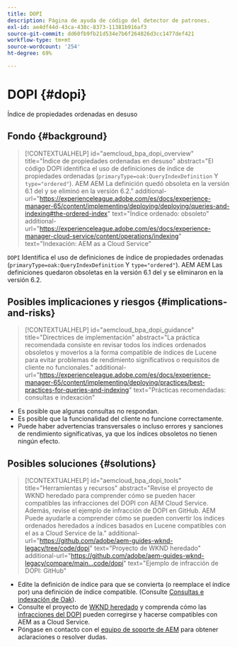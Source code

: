 ```yaml
---
title: DOPI
description: Página de ayuda de código del detector de patrones.
exl-id: ae4df44d-43ca-438c-8373-11381b916af3
source-git-commit: dd60fb9fb21d534e7b6f264826d3cc1477def421
workflow-type: tm+mt
source-wordcount: '254'
ht-degree: 69%

---
```


# DOPI {#dopi}

Índice de propiedades ordenadas en desuso

## Fondo {#background}

>[!CONTEXTUALHELP]
>id="aemcloud_bpa_dopi_overview"
>title="Índice de propiedades ordenadas en desuso"
>abstract="El código DOPI identifica el uso de definiciones de índice de propiedades ordenadas (`primaryType=oak:QueryIndexDefinition` Y `type="ordered"`). AEM AEM La definición quedó obsoleta en la versión 6.1 del y se eliminó en la versión 6.2."
>additional-url="https://experienceleague.adobe.com/es/docs/experience-manager-65/content/implementing/deploying/deploying/queries-and-indexing#the-ordered-index" text="Índice ordenado: obsoleto"
>additional-url="https://experienceleague.adobe.com/es/docs/experience-manager-cloud-service/content/operations/indexing" text="Indexación: AEM as a Cloud Service"

`DOPI`  Identifica el uso de definiciones de índice de propiedades ordenadas (`primaryType=oak:QueryIndexDefinition` Y `type="ordered"`). AEM AEM Las definiciones quedaron obsoletas en la versión 6.1 del y se eliminaron en la versión 6.2.

## Posibles implicaciones y riesgos {#implications-and-risks}

>[!CONTEXTUALHELP]
>id="aemcloud_bpa_dopi_guidance"
>title="Directrices de implementación"
>abstract="La práctica recomendada consiste en revisar todos los índices ordenados obsoletos y moverlos a la forma compatible de índices de Lucene para evitar problemas de rendimiento significativos o requisitos de cliente no funcionales."
>additional-url="https://experienceleague.adobe.com/es/docs/experience-manager-65/content/implementing/deploying/practices/best-practices-for-queries-and-indexing" text="Prácticas recomendadas: consultas e indexación"

* Es posible que algunas consultas no respondan.
* Es posible que la funcionalidad del cliente no funcione correctamente.
* Puede haber advertencias transversales o incluso errores y sanciones de rendimiento significativas, ya que los índices obsoletos no tienen ningún efecto.

## Posibles soluciones {#solutions}

>[!CONTEXTUALHELP]
>id="aemcloud_bpa_dopi_tools"
>title="Herramientas y recursos"
>abstract="Revise el proyecto de WKND heredado para comprender cómo se pueden hacer compatibles las infracciones del DOPI con AEM Cloud Service. Además, revise el ejemplo de infracción de DOPI en GitHub. AEM Puede ayudarle a comprender cómo se pueden convertir los índices ordenados heredados a índices basados en Lucene compatibles con el as a Cloud Service de la."
>additional-url="https://github.com/adobe/aem-guides-wknd-legacy/tree/code/dopi" text="Proyecto de WKND heredado"
>additional-url="https://github.com/adobe/aem-guides-wknd-legacy/compare/main...code/dopi" text="Ejemplo de infracción de DOPI: GitHub"

* Edite la definición de índice para que se convierta (o reemplace el índice por) una definición de índice compatible. (Consulte [Consultas e indexación de Oak](https://experienceleague.adobe.com/es/docs/experience-manager-65/content/implementing/deploying/deploying/queries-and-indexing)).
* Consulte el proyecto de [WKND heredado](https://github.com/adobe/aem-guides-wknd-legacy/tree/code/dopi) y comprenda cómo las [infracciones del DOPI](https://github.com/adobe/aem-guides-wknd-legacy/compare/main...code/dopi) pueden corregirse y hacerse compatibles con AEM as a Cloud Service.
* Póngase en contacto con el [equipo de soporte de AEM](https://helpx.adobe.com/es/enterprise/using/support-for-experience-cloud.html) para obtener aclaraciones o resolver dudas.

